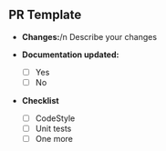 ## PR Template
* **Changes:**/n
  Describe your changes

* **Documentation updated:**
  - [ ] Yes
  - [ ] No

* **Checklist**
  - [ ] CodeStyle
  - [ ] Unit tests
  - [ ] One more
